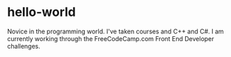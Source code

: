 # hello-world
Novice in the programming world. I've taken courses and C++ and C#. 
I am currently working through the FreeCodeCamp.com Front End Developer challenges. 
